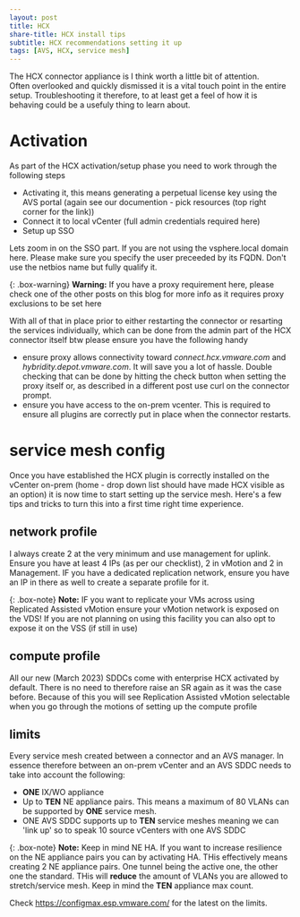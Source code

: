```yaml
---
layout: post
title: HCX
share-title: HCX install tips
subtitle: HCX recommendations setting it up
tags: [AVS, HCX, service mesh]
---
```

The HCX connector appliance is I think worth a little bit of attention.  
Often overlooked and quickly dismissed it is a vital touch point in the entire setup.  Troubleshooting it therefore, to at least get a feel of how it is behaving could be a usefuly thing to learn about.

# Activation
As part of the HCX activation/setup phase you need to work through the following steps
* Activating it, this means generating a perpetual license key using the AVS portal (again see our documention - pick resources (top right corner for the link))
* Connect it to local vCenter (full admin credentials required here)
* Setup up SSO

Lets zoom in on the SSO part.  If you are not using the vsphere.local domain here.  Please make sure you specify the user preceeded by its FQDN.  Don't use the netbios name but fully qualify it.

{: .box-warning}
**Warning:** If you have a proxy requirement here, please check one of the other posts on this blog for more info as it requires proxy exclusions to be set here

With all of that in place prior to either restarting the connector or resarting the services individually, which can be done from the admin part of the HCX connector itself btw please ensure you have the following handy

* ensure proxy allows connectivity toward *connect.hcx.vmware.com* and *hybridity.depot.vmware.com*.  It will save you a lot of hassle.  Double checking that can be done by hitting the check button when setting the proxy itself or, as described in a different post use curl on the connector prompt.
* ensure you have access to the on-prem vcenter.  This is required to ensure all plugins are correctly put in place when the connector restarts.

# service mesh config

Once you have established the HCX plugin is correctly installed on the vCenter on-prem (home - drop down list should have made HCX visible as an option) it is now time to start setting up the service mesh.  Here's a few tips and tricks to turn this into a first time right time experience.

## network profile

I always create 2 at the very minimum and use management for uplink.  Ensure you have at least 4 IPs (as per our checklist), 2 in vMotion and 2 in Management.  IF you have a dedicated replication network, ensure you have an IP in there as well to create a separate profile for it.

{: .box-note}
**Note:**  IF you want to replicate your VMs across using Replicated Assisted vMotion ensure your vMotion network is exposed on the VDS!  If you are not planning on using this facility you can also opt to expose it on the VSS (if still in use)

## compute profile

All our new (March 2023) SDDCs come with enterprise HCX activated by default.  There is no need to therefore raise an SR again as it was the case before.  Because of this you will see Replication Assisted vMotion selectable when you go through the motions of setting up the compute profile

## limits

Every service mesh created between a connector and an AVS manager.  In essence therefore between an on-prem vCenter and an AVS SDDC needs to take into account the following:
- **ONE** IX/WO appliance
- Up to **TEN** NE appliance pairs.  This means a maximum of 80 VLANs can be supported by **ONE** service mesh.
- ONE AVS SDDC supports up to **TEN** service meshes meaning we can 'link up' so to speak 10 source vCenters with one AVS SDDC

 {: .box-note}
**Note:**  Keep in mind NE HA.  If you want to increase resilience on the NE appliance pairs you can by activating HA.  THis effectively means creating 2 NE appliance pairs.  One tunnel being the active one, the other one the standard.  THis will **reduce** the amount of VLANs you are allowed to stretch/service mesh.  Keep in mind the **TEN** appliance max count.

Check https://configmax.esp.vmware.com/ for the latest on the limits.